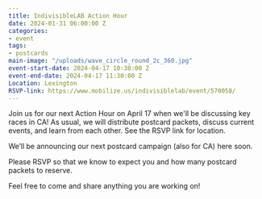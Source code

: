 ```yaml
---
title: IndivisibleLAB Action Hour
date: 2024-01-31 06:00:00 Z
categories:
- event
tags:
- postcards
main-image: "/uploads/wave_circle_round_2c_360.jpg"
event-start-date: 2024-04-17 10:30:00 Z
event-end-date: 2024-04-17 11:30:00 Z
Location: Lexington
RSVP-link: https://www.mobilize.us/indivisiblelab/event/570058/
---
```


Join us for our next Action Hour on April 17 when we'll be discussing key races in CA! As usual, we will distribute postcard packets, discuss current events, and learn from each other. See the RSVP link for location. 

We’ll be announcing our next postcard campaign (also for CA) here soon. 

Please RSVP so that we know to expect you and how many postcard packets to reserve.

Feel free to come and share anything you are working on!